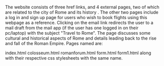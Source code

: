 The website consists of three href links, and 4 external pages, two of which are related to the city of Rome and its history . The other two pages include a log in and sign up page for users who wish to book flights using this webpage as a reference. Clicking on the email link redirects the user to a mail draft from the mail app (if the user has one logged in on their pc/laptop) with the subject "Travel to Rome". The page discusses some cultural and historical aspects of Rome and details leading back to the rise and fall of the Roman Empire. Pages named are:

index.html
colosseum.html
romanforum.html
form.html
form1.html along with their respective css stylesheets with the same name.

